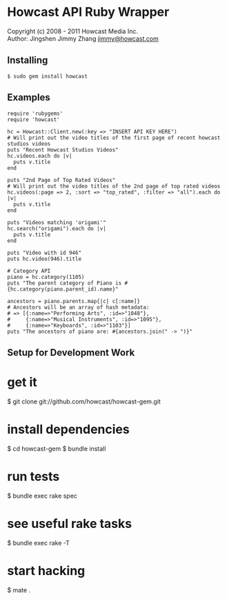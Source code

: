 # Howcast API Ruby Wrapper

Copyright (c) 2008 - 2011 Howcast Media Inc.  
Author: Jingshen Jimmy Zhang <jimmy@howcast.com>

## Installing
	
    $ sudo gem install howcast
  
## Examples

    require 'rubygems'
    require 'howcast'

    hc = Howcast::Client.new(:key => "INSERT API KEY HERE")
    # Will print out the video titles of the first page of recent howcast studios videos
    puts "Recent Howcast Studios Videos"
    hc.videos.each do |v|
      puts v.title
    end

    puts "2nd Page of Top Rated Videos"
    # Will print out the video titles of the 2nd page of top rated videos
    hc.videos(:page => 2, :sort => "top_rated", :filter => "all").each do |v|
      puts v.title
    end

    puts "Videos matching 'origami'"
    hc.search("origami").each do |v|
      puts v.title
    end

    puts "Video with id 946"
    puts hc.video(946).title
  
    # Category API
    piano = hc.category(1105)
    puts "The parent category of Piano is #{hc.category(piano.parent_id).name}"
  
    ancestors = piano.parents.map{|c| c[:name]}
    # Ancestors will be an array of hash metadata: 
    # => [{:name=>"Performing Arts", :id=>"1048"}, 
    #     {:name=>"Musical Instruments", :id=>"1095"}, 
    #     {:name=>"Keyboards", :id=>"1103"}]
    puts "The ancestors of piano are: #{ancestors.join(" -> ")}"

## Setup for Development Work

  # get it
  $ git clone git://github.com/howcast/howcast-gem.git
  
  # install dependencies
  $ cd howcast-gem 
  $ bundle install
  
  # run tests
  $ bundle exec rake spec
  
  # see useful rake tasks
  $ bundle exec rake -T
  
  # start hacking
  $ mate .
